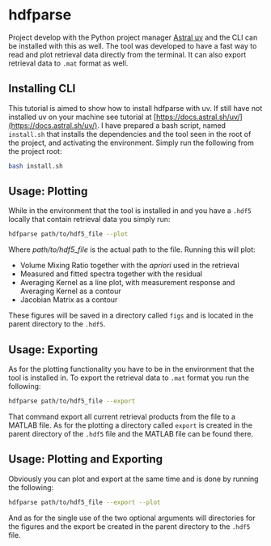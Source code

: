 # hdfparse

Project develop with the Python project manager [Astral uv](https://docs.astral.sh/uv/) and the
CLI can be installed with this as well. The tool was developed to have a fast way to read and plot
retrieval data directly from the terminal. It can also export retrieval data to `.mat` format as 
well.

## Installing CLI

This tutorial is aimed to show how to install hdfparse with uv. If still have not installed uv on 
your machine see tutorial at [https://docs.astral.sh/uv/](https://docs.astral.sh/uv/). I have 
prepared a bash script, named `install.sh` that installs the dependencies and the tool seen 
in the root of the project, and activating the environment. Simply run the following from the 
project root:

```bash
bash install.sh
```

## Usage: Plotting

While in the environment that the tool is installed in and you have a `.hdf5` locally that contain
retrieval data you simply run:

```bash
hdfparse path/to/hdf5_file --plot
```

Where *path/to/hdf5_file* is the actual path to the file. Running this will plot:

* Volume Mixing Ratio together with the *apriori* used in the retrieval
* Measured and fitted spectra together with the residual
* Averaging Kernel as a line plot, with measurement response and Averaging Kernel as a contour
* Jacobian Matrix as a contour

These figures will be saved in a directory called `figs` and is located in the parent directory to 
the `.hdf5`.


## Usage: Exporting

As for the plotting functionality you have to be in the environment that the tool is installed in. To
export the retrieval data to `.mat` format you run the following:

```bash
hdfparse path/to/hdf5_file --export
```

That command export all current retrieval products from the file to a MATLAB file. As for the plotting 
a directory called `export` is created in the parent directory of the `.hdf5` file and the MATLAB file 
can be found there.

## Usage: Plotting and Exporting

Obviously you can plot and export at the same time and is done by running the following:

```bash
hdfparse path/to/hdf5_file --export --plot
```

And as for the single use of the two optional arguments will directories for the figures and the export 
be created in the parent directory to the `.hdf5` file.

